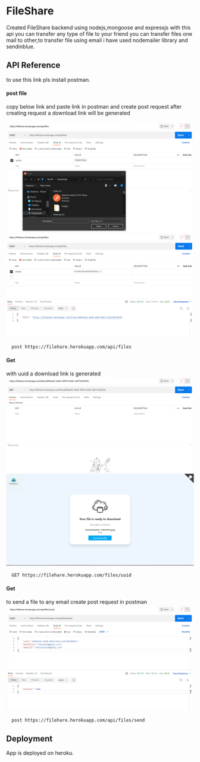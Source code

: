 
# FileShare

Created FileShare backend using nodejs,mongoose and expressjs
with this api you can transfer any type of file to your friend
you can transfer files one mail to other,to transfer file using
email i have used nodemailer library and sendinblue.


## API Reference
to use this link pls install postman.

#### post file
copy below link and paste link in postman and create post request
after creating request a download link will be generated

![App Screenshot](images/Capture1.PNG)
![App Screenshot](images/Capture2.PNG)


```http
  post https://filehare.herokuapp.com/api/files
```

#### Get
with uuid a download link is generated 
![App Screenshot](images/Capture4.PNG)
![App Screenshot](images/Capture5.PNG)

```http
  GET https://filehare.herokuapp.com/files/uuid
```
#### Get
to send a file to any email create post request in postman
![App Screenshot](images/Capture3.PNG)

```http
  post https://filehare.herokuapp.com/api/files/send
```

## Deployment

App is deployed on heroku.

```

